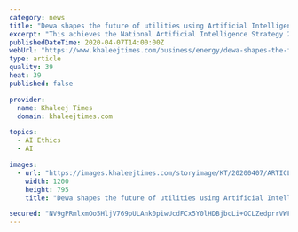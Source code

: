 ```yaml
---
category: news
title: "Dewa shapes the future of utilities using Artificial Intelligence"
excerpt: "This achieves the National Artificial Intelligence Strategy 2031. Dewa collaborated with Smart Dubai to apply the AI Ethics and Principles in all its projects and initiatives, and Smart Dubai AI Lab. Dewa launched Digital Dewa as its digital arm, with four pillars, making Dewa the world's first digital utility to use autonomous systems for ..."
publishedDateTime: 2020-04-07T14:00:00Z
webUrl: "https://www.khaleejtimes.com/business/energy/dewa-shapes-the-future-of-utilities-using-artificial-intelligence"
type: article
quality: 39
heat: 39
published: false

provider:
  name: Khaleej Times
  domain: khaleejtimes.com

topics:
  - AI Ethics
  - AI

images:
  - url: "https://images.khaleejtimes.com/storyimage/KT/20200407/ARTICLE/200408850/AR/0/AR-200408850.jpg&NCS_modified=20200407154716&exif=.jpg"
    width: 1200
    height: 795
    title: "Dewa shapes the future of utilities using Artificial Intelligence"

secured: "NV9gPRmlxmOo5HljV769pULAnk0piwUcdFCx5Y0lHDBjbcLi+OCLZedprrVWFimR+FqSyLzCgfugOl2ZuJBJwFKFVy0vWSaHtXSSoOT4JNAx8BDhJ1uvT5iOsKFLLCc2A+cSjTAZXP6DEtUHhzSLxfjRZhuu3NK6qFCrLLIL563FDAlOIwb4jJfBT4pJZnRW6mXnu3J57G0a0/dwr7SMHn2gfhcM6/Jd+EO4RcUOAltjHhXMIOMBlzevqPBvVakq9yt+kF/pv1xYaIpQ0WCj/i2Nhg3U1EJwVGkFkHaCuRgOTfwTAATWV0Oz1s+HKenN;aQ/iy+rmsCKBFFDYs39FxA=="
---
```


